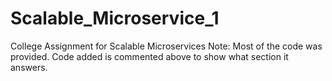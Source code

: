 # Scalable_Microservice_1
College Assignment for Scalable Microservices 
Note: Most of the code was provided. Code added is commented above to show what section it answers.
